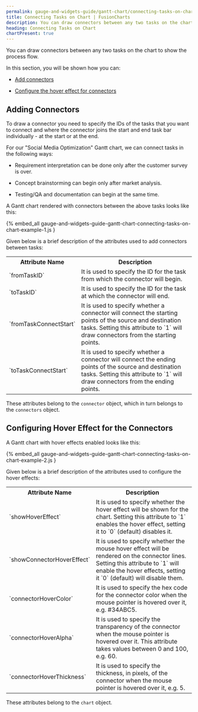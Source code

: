 ```yaml
---
permalink: gauge-and-widgets-guide/gantt-chart/connecting-tasks-on-chart.html
title: Connecting Tasks on Chart | FusionCharts
description: You can draw connectors between any two tasks on the chart to show the process flow. This section talks about adding connectors and configuring hover effects
heading: Connecting Tasks on Chart
chartPresent: true
---
```


You can draw connectors between any two tasks on the chart to show the process flow.

In this section, you will be shown how you can:

* <a href="{{ site.baseurl }}gauge-and-widgets-guide/gantt-chart/connecting-tasks-on-chart.html#adding-connectors">Add connectors</a>

* <a href="{{ site.baseurl }}gauge-and-widgets-guide/gantt-chart/connecting-tasks-on-chart.html#configuring-hover-effect-for-the-connectors">Configure the hover effect for connectors</a>

## Adding Connectors

To draw a connector you need to specify the IDs of the tasks that you want to connect and where the connector joins the start and end task bar individually - at the start or at the end.

For our "Social Media Optimization" Gantt chart, we can connect tasks in the following ways:

* Requirement interpretation can be done only after the customer survey is over.

* Concept brainstorming can begin only after market analysis.

* Testing/QA and documentation can begin at the same time.

A Gantt chart rendered with connectors between the above tasks looks like this:

{% embed_all gauge-and-widgets-guide-gantt-chart-connecting-tasks-on-chart-example-1.js }

Given below is a brief description of the attributes used to add connectors between tasks:

<table>
  <tr>
    <th>Attribute Name</th>
    <th>Description</th>
  </tr>
  <tr>
    <td>`fromTaskID`</td>
    <td>It is used to specify the ID for the task from which the connector will begin.</td>
  </tr>
  <tr>
    <td>`toTaskID`</td>
    <td>It is used to specify the ID for the task at which the connector will end.</td>
  </tr>
  <tr>
    <td>`fromTaskConnectStart`</td>
    <td>It is used to specify whether a connector will connect the starting points of the source and destination tasks. Setting this attribute to `1` will draw connectors from the starting points.</td>
  </tr>
  <tr>
    <td>`toTaskConnectStart`</td>
    <td>It is used to specify whether a connector will connect the ending points of the source and destination tasks. Setting this attribute to `1` will draw connectors from the ending points.</td>
  </tr>
</table>


These attributes belong to the `connector` object, which in turn belongs to the `connectors` object.


## Configuring Hover Effect for the Connectors

A Gantt chart with hover effects enabled looks like this:

{% embed_all gauge-and-widgets-guide-gantt-chart-connecting-tasks-on-chart-example-2.js }

Given below is a brief description of the attributes used to configure the hover effects:

<table>
  <tr>
    <th>Attribute Name</th>
    <th>Description</th>
  </tr>
  <tr>
    <td>`showHoverEffect`</td>
    <td>It is used to specify whether the hover effect will be shown for the chart. Setting this attribute to `1` enables the hover effect, setting it to  `0` (default) disables it. </td>
  </tr>
  <tr>
    <td>`showConnectorHoverEffect`</td>
    <td>It is used to specify whether the mouse hover effect will be rendered on the connector lines. Setting this attribute to `1` will enable the hover effects, setting it `0` (default) will disable them.</td>
  </tr>
  <tr>
    <td>`connectorHoverColor`</td>
    <td>It is used to specify the hex code for the connector color when the mouse pointer is hovered over it, e.g. #34ABC5.</td>
  </tr>
  <tr>
    <td>`connectorHoverAlpha`</td>
    <td>It is used to specify the transparency of the connector when the mouse pointer is hovered over it. This attribute takes values between 0 and 100, e.g. 60. </td>
  </tr>
  <tr>
    <td>`connectorHoverThickness`</td>
    <td>It is used to specify the thickness, in pixels, of the connector when the mouse pointer is hovered over it, e.g. 5.</td>
  </tr>
</table>


These attributes belong to the `chart` object.